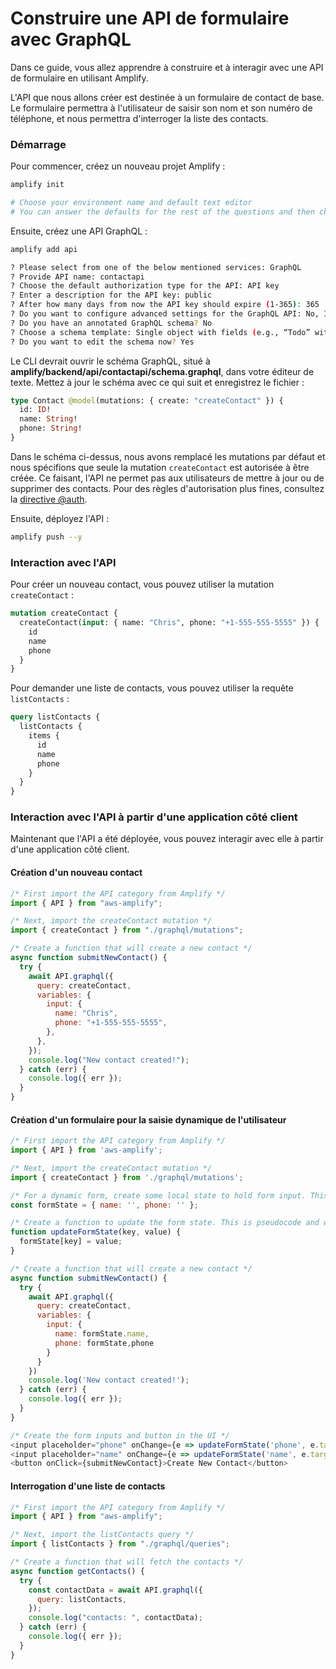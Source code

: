 # Construire une API de formulaire avec GraphQL

Dans ce guide, vous allez apprendre à construire et à interagir avec une API de formulaire en utilisant Amplify.

L'API que nous allons créer est destinée à un formulaire de contact de base. Le formulaire permettra à l'utilisateur de saisir son nom et son numéro de téléphone, et nous permettra d'interroger la liste des contacts.

### Démarrage

Pour commencer, créez un nouveau projet Amplify :

```sh
amplify init

# Choose your environment name and default text editor
# You can answer the defaults for the rest of the questions and then choose the AWS profile you'd like to use for this project.
```

Ensuite, créez une API GraphQL :

```sh
amplify add api

? Please select from one of the below mentioned services: GraphQL
? Provide API name: contactapi
? Choose the default authorization type for the API: API key
? Enter a description for the API key: public
? After how many days from now the API key should expire (1-365): 365
? Do you want to configure advanced settings for the GraphQL API: No, I am done.
? Do you have an annotated GraphQL schema? No
? Choose a schema template: Single object with fields (e.g., “Todo” with ID, name, description)
? Do you want to edit the schema now? Yes
```

Le CLI devrait ouvrir le schéma GraphQL, situé à **amplify/backend/api/contactapi/schema.graphql**, dans votre éditeur de texte. Mettez à jour le schéma avec ce qui suit et enregistrez le fichier :

```graphql
type Contact @model(mutations: { create: "createContact" }) {
  id: ID!
  name: String!
  phone: String!
}
```

Dans le schéma ci-dessus, nous avons remplacé les mutations par défaut et nous spécifions que seule la mutation `createContact` est autorisée à être créée. Ce faisant, l'API ne permet pas aux utilisateurs de mettre à jour ou de supprimer des contacts. Pour des règles d'autorisation plus fines, consultez la [directive @auth](https://docs.amplify.aws/cli/graphql-transformer/auth/).

Ensuite, déployez l'API :

```sh
amplify push --y
```

### Interaction avec l'API

Pour créer un nouveau contact, vous pouvez utiliser la mutation `createContact` :

```graphql
mutation createContact {
  createContact(input: { name: "Chris", phone: "+1-555-555-5555" }) {
    id
    name
    phone
  }
}
```

Pour demander une liste de contacts, vous pouvez utiliser la requête `listContacts` :

```graphql
query listContacts {
  listContacts {
    items {
      id
      name
      phone
    }
  }
}
```

### Interaction avec l'API à partir d'une application côté client

Maintenant que l'API a été déployée, vous pouvez interagir avec elle à partir d'une application côté client.

#### Création d'un nouveau contact

```javascript
/* First import the API category from Amplify */
import { API } from "aws-amplify";

/* Next, import the createContact mutation */
import { createContact } from "./graphql/mutations";

/* Create a function that will create a new contact */
async function submitNewContact() {
  try {
    await API.graphql({
      query: createContact,
      variables: {
        input: {
          name: "Chris",
          phone: "+1-555-555-5555",
        },
      },
    });
    console.log("New contact created!");
  } catch (err) {
    console.log({ err });
  }
}
```

#### Création d'un formulaire pour la saisie dynamique de l'utilisateur

```javascript
/* First import the API category from Amplify */
import { API } from 'aws-amplify';

/* Next, import the createContact mutation */
import { createContact } from './graphql/mutations';

/* For a dynamic form, create some local state to hold form input. This is pseudocode and will differ based on your JavaScript framework. */
const formState = { name: '', phone: '' };

/* Create a function to update the form state. This is pseudocode and will differ based on your JavaScript framework.  */
function updateFormState(key, value) {
  formState[key] = value;
}

/* Create a function that will create a new contact */
async function submitNewContact() {
  try {
    await API.graphql({
      query: createContact,
      variables: {
        input: {
          name: formState.name,
          phone: formState,phone
        }
      }
    })
    console.log('New contact created!');
  } catch (err) {
    console.log({ err });
  }
}

/* Create the form inputs and button in the UI */
<input placeholder="phone" onChange={e => updateFormState('phone', e.target.value)} />
<input placeholder="name" onChange={e => updateFormState('name', e.target.value)} />
<button onClick={submitNewContact}>Create New Contact</button>
```

#### Interrogation d'une liste de contacts

```javascript
/* First import the API category from Amplify */
import { API } from "aws-amplify";

/* Next, import the listContacts query */
import { listContacts } from "./graphql/queries";

/* Create a function that will fetch the contacts */
async function getContacts() {
  try {
    const contactData = await API.graphql({
      query: listContacts,
    });
    console.log("contacts: ", contactData);
  } catch (err) {
    console.log({ err });
  }
}
```
